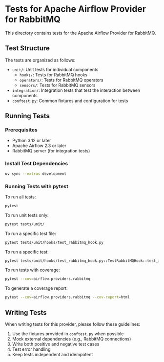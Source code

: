 # Tests for Apache Airflow Provider for RabbitMQ

This directory contains tests for the Apache Airflow Provider for RabbitMQ.

## Test Structure

The tests are organized as follows:

- `unit/`: Unit tests for individual components
  - `hooks/`: Tests for RabbitMQ hooks
  - `operators/`: Tests for RabbitMQ operators
  - `sensors/`: Tests for RabbitMQ sensors
- `integration/`: Integration tests that test the interaction between components
- `conftest.py`: Common fixtures and configuration for tests

## Running Tests

### Prerequisites

- Python 3.12 or later
- Apache Airflow 2.3 or later
- RabbitMQ server (for integration tests)

### Install Test Dependencies

```bash
uv sync --extras development
```

### Running Tests with pytest

To run all tests:

```bash
pytest
```

To run unit tests only:

```bash
pytest tests/unit/
```

To run a specific test file:

```bash
pytest tests/unit/hooks/test_rabbitmq_hook.py
```

To run a specific test:

```bash
pytest tests/unit/hooks/test_rabbitmq_hook.py::TestRabbitMQHook::test_init
```

To run tests with coverage:

```bash
pytest --cov=airflow.providers.rabbitmq
```

To generate a coverage report:

```bash
pytest --cov=airflow.providers.rabbitmq --cov-report=html
```

## Writing Tests

When writing tests for this provider, please follow these guidelines:

1. Use the fixtures provided in `conftest.py` when possible
2. Mock external dependencies (e.g., RabbitMQ connections)
3. Write both positive and negative test cases
4. Test error handling
5. Keep tests independent and idempotent
